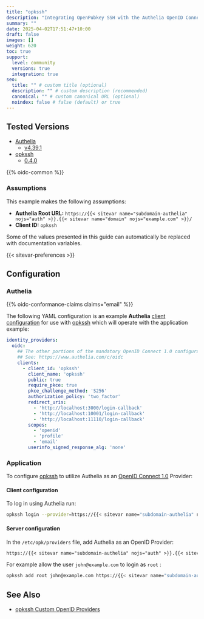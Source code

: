 ```yaml
---
title: "opkssh"
description: "Integrating OpenPubkey SSH with the Authelia OpenID Connect 1.0 Provider."
summary: ""
date: 2025-04-02T17:51:47+10:00
draft: false
images: []
weight: 620
toc: true
support:
  level: community
  versions: true
  integration: true
seo:
  title: "" # custom title (optional)
  description: "" # custom description (recommended)
  canonical: "" # custom canonical URL (optional)
  noindex: false # false (default) or true
---
```


## Tested Versions

* [Authelia]
  * [v4.39.1](https://github.com/authelia/authelia/releases/tag/v4.39.1)
* [opkssh]
  * [0.4.0](https://github.com/openpubkey/opkssh/releases/tag/v0.4.0)

{{% oidc-common %}}

### Assumptions

This example makes the following assumptions:

* __Authelia Root URL:__ `https://{{< sitevar name="subdomain-authelia" nojs="auth" >}}.{{< sitevar name="domain" nojs="example.com" >}}/`
* __Client ID:__ `opkssh`

Some of the values presented in this guide can automatically be replaced with documentation variables.

{{< sitevar-preferences >}}

## Configuration

### Authelia

{{% oidc-conformance-claims claims="email" %}}

The following YAML configuration is an example __Authelia__ [client configuration] for use with [opkssh] which will
operate with the application example:

```yaml {title="configuration.yml"}
identity_providers:
  oidc:
    ## The other portions of the mandatory OpenID Connect 1.0 configuration go here.
    ## See: https://www.authelia.com/c/oidc
    clients:
      - client_id: 'opkssh'
        client_name: 'opkssh'
        public: true
        require_pkce: true
        pkce_challenge_method: 'S256'
        authorization_policy: 'two_factor'
        redirect_uris:
          - 'http://localhost:3000/login-callback'
          - 'http://localhost:10001/login-callback'
          - 'http://localhost:11110/login-callback'
        scopes:
          - 'openid'
          - 'profile'
          - 'email'
        userinfo_signed_response_alg: 'none'
```

### Application

To configure [opkssh] to utilize Authelia as an [OpenID Connect 1.0] Provider:

#### Client configuration
To log in using Authelia run:

```bash
opkssh login --provider=https://{{< sitevar name="subdomain-authelia" nojs="auth" >}}.{{< sitevar name="domain" nojs="example.com" >}}/,opkssh
```

#### Server configuration
In the `/etc/opk/providers` file, add Authelia as an OpenID Provider:

```txt
https://{{< sitevar name="subdomain-authelia" nojs="auth" >}}.{{< sitevar name="domain" nojs="example.com" >}}/ opkssh 24h
```

For example allow the user `john@example.com` to login as `root` :

```bash
opkssh add root john@example.com https://{{< sitevar name="subdomain-authelia" nojs="auth" >}}.{{< sitevar name="domain" nojs="example.com" >}}/
```

## See Also

* [opkssh Custom OpenID Providers](https://github.com/openpubkey/opkssh?tab=readme-ov-file#custom-openid-providers-authentik-authelia-keycloak-zitadel)

[Authelia]: https://www.authelia.com
[opkssh]: https://github.com/openpubkey/opkssh
[OpenID Connect 1.0]: ../../openid-connect/introduction.md
[client configuration]: ../../../configuration/identity-providers/openid-connect/clients.md
